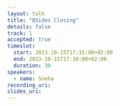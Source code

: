 ```yaml
---
layout: talk
title: "BSides Closing"
details: false
track: 1
accepted: true
timeslot:
  start: 2023-10-15T17:15:00+02:00
  end: 2023-10-15T17:30:00+02:00
  duration: 30
speakers: 
  - name: Sneha
recording_uri: 
slides_uri: 
---
```


<!-- empty //-->
